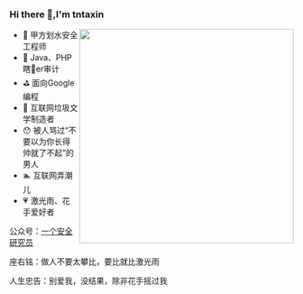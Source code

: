 ### Hi there 👋,I'm tntaxin

<img align='right' src="https://github-readme-stats.vercel.app/api?username=Maskhe&show_icons=true&theme=radical" width="380">

- 🔭 甲方划水安全工程师
- 👯 Java、PHP瞎🐔er审计
- ⛳️ 面向Google编程
- 🤔 互联网垃圾文学制造者
- 😯 被人骂过“不要以为你长得帅就了不起”的男人
- 🏊 互联网弄潮儿
- 💗 激光雨、花手爱好者

公众号：[一个安全研究员](https://mp.weixin.qq.com/s?__biz=MzU5MDI0ODI5MQ==&mid=2247485173&idx=1&sn=382592379713a1b25de598cbebf3b2c8&chksm=fdc066f9cab7efef302b9122ecef9cf4fd23e0bc8feb90ee349db8141b41e8319b8e567cf41a&token=1826292544&lang=zh_CN#rd)

座右铭：做人不要太攀比，要比就比激光雨

人生忠告：别爱我，没结果，除非花手摇过我

<!--
**Maskhe/Maskhe** is a ✨ _special_ ✨ repository because its `README.md` (this file) appears on your GitHub profile.

Here are some ideas to get you started:

- 🔭 I’m currently working on ...
- 🌱 I’m currently learning ...
-  I’m looking to collaborate on ...
- 🤔 I’m looking for help with ...
- 💬 Ask me about ...
- 📫 How to reach me: ...
- 😄 Pronouns: ...
- ⚡ Fun fact: ...
-->
